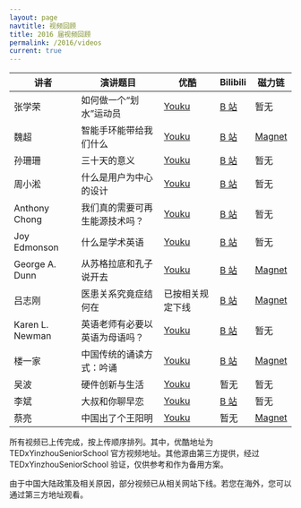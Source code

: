 ```yaml
---
layout: page
navtitle: 视频回顾
title: 2016 届视频回顾
permalink: /2016/videos
current: true
---
```


讲者 | 演讲题目 | 优酷 | Bilibili | 磁力链
-----|----------|------|----------|-------
张学荣 | 如何做一个“划水”运动员 | [Youku](http://v.youku.com/v_show/id_XMTYwOTgyOTI4OA==.html) | [B 站](http://www.bilibili.com/video/av4957218/) | 暂无
魏超| 智能手环能带给我们什么 | [Youku](http://v.youku.com/v_show/id_XMTYwOTQzMjA3Mg==.html) | [B 站](http://www.bilibili.com/video/av4957191/) | <a href="magnet:?xt=urn:btih:QALKYTFIZRXYBQN2ZZQ5OI27ELXTQ53Z&dn=H%3A%5CTEDxYSS%5C%E7%89%87%E6%AE%B5%5C10.mp4">Magnet</a>
孙珊珊 | 三十天的意义 | [Youku](http://v.youku.com/v_show/id_XMTYwOTgzMzMwNA==.html) | [B 站](http://www.bilibili.com/video/av4957190/) | 暂无
周小淞 | 什么是用户为中心的设计 | [Youku](http://v.youku.com/v_show/id_XMTYwODg5NzY5Ng==.html) | [B 站](http://www.bilibili.com/video/av4953746/) | 暂无
Anthony Chong | 我们真的需要可再生能源技术吗？ | [Youku](http://v.youku.com/v_show/id_XMTYwODg4NjEyMA==.html) | [B 站](http://www.bilibili.com/video/av4953589/) | 暂无
Joy Edmonson | 什么是学术英语 | [Youku](http://v.youku.com/v_show/id_XMTYwODg4MzA4OA==.html) | [B 站](http://www.bilibili.com/video/av4953539/) | 暂无
George A. Dunn | 从苏格拉底和孔子说开去 | [Youku](http://v.youku.com/v_show/id_XMTYwODg1MDQ2NA==.html) | [B 站](http://www.bilibili.com/video/av4951717/) | <a href="magnet:?xt=urn:btih:CLX22TVGREAY7UPNONS4FZIF6N3L4EDB&dn=H%3A%5CTEDxYSS%5C%E7%89%87%E6%AE%B5%5C2.mp4">Magnet</a>
吕志刚 | 医患关系究竟症结何在 | 已按相关规定下线 | [B 站](http://www.bilibili.com/video/av4951567/) | <a href="magnet:?xt=urn:btih:PZ2V3MUI66T62YUYU2JJ4IDCKSLV32GN&dn=H%3A%5CTEDxYSS%5C%E7%89%87%E6%AE%B5%5C4.mp4">Magnet</a>
Karen L. Newman | 英语老师有必要以英语为母语吗？ | [Youku](http://v.youku.com/v_show/id_XMTYwODg3ODE0NA==.html) | [B 站](http://www.bilibili.com/video/av4951989/) | 暂无
楼一家 | 中国传统的诵读方式：吟诵 | [Youku](http://v.youku.com/v_show/id_XMTYwODgzODI5Ng==.html) | [B 站](http://www.bilibili.com/video/av4951146/) | <a href="magnet:?xt=urn:btih:ZAAGTNV2UI2OBPIWSM5KAMK24QFPEJ6B&dn=H%3A%5CTEDxYSS%5C%E7%89%87%E6%AE%B5%5C1.mp4">Magnet</a>
吴波 | 硬件创新与生活 | [Youku](http://v.youku.com/v_show/id_XMTYwODg1OTQyNA==.html) | 暂无 | 暂无
李斌 | 大叔和你聊早恋 | [Youku](http://v.youku.com/v_show/id_XMTYwOTgzNzI2MA==.html) | [B 站](http://www.bilibili.com/video/av4963287/) | 暂无
蔡亮 | 中国出了个王阳明 | [Youku](http://v.youku.com/v_show/id_XMTYxMDEyNjMzNg==.html) | 暂无 | <a href="magnet:?xt=urn:btih:KZH3L3IIBT565TFDH57VGPFOZTFPRWAX&dn=H%3A%5CTEDxYSS%5C%E7%89%87%E6%AE%B5%5C3.mp4">Magnet</a>

所有视频已上传完成，按上传顺序排列。其中，优酷地址为 TEDxYinzhouSeniorSchool 官方视频地址。其他源由第三方提供，经过 TEDxYinzhouSeniorSchool 验证，仅供参考和作为备用方案。

由于中国大陆政策及相关原因，部分视频已从相关网站下线。若您在海外，您可以通过第三方地址观看。
